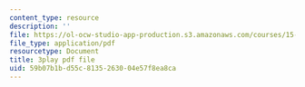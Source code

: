 ```yaml
---
content_type: resource
description: ''
file: https://ol-ocw-studio-app-production.s3.amazonaws.com/courses/15-071-the-analytics-edge-spring-2017/59b07b1bd55c8135263004e57f8ea8ca_zasCvIWLyRA.pdf
file_type: application/pdf
resourcetype: Document
title: 3play pdf file
uid: 59b07b1b-d55c-8135-2630-04e57f8ea8ca
---
```

